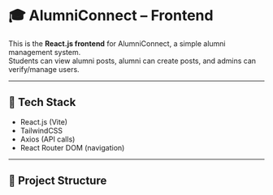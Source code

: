 # 🎓 AlumniConnect – Frontend

This is the **React.js frontend** for AlumniConnect, a simple alumni management system.  
Students can view alumni posts, alumni can create posts, and admins can verify/manage users.

---

## 🚀 Tech Stack
- React.js (Vite)
- TailwindCSS
- Axios (API calls)
- React Router DOM (navigation)

---

## 📂 Project Structure
